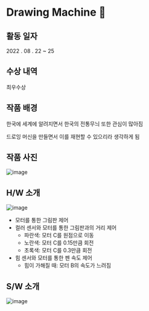 # Drawing Machine 🎨

## 활동 일자

2022 . 08 . 22 ~ 25

## 수상 내역

최우수상

## 작품 배경

한국에 세계에 알려지면서 한국의 전통무늬 또한 관심이 많아짐

드로잉 머신을 만들면서 이를 재현할 수 있으리라 생각하게 됨

## 작품 사진
![image](https://user-images.githubusercontent.com/103805620/187031261-9b067392-e3c2-45be-8649-24359baacbd6.png)


## H/W 소개

![image](https://user-images.githubusercontent.com/103805620/187030917-1c49bb49-8822-4cc7-9062-5449d7e881ca.png)

- 모터를 통한 그림판 제어
- 컬러 센서와 모터를 통한 그림판과의 거리 제어
    - 파란색: 모터 C를 원점으로 이동
    - 노란색: 모터 C를 0.15만큼 회전
    - 초록색: 모터 C를 0.3만큼 회전
- 힘 센서와 모터를 통한 펜 속도 제어
    - 힘이 가해질 때: 모터 B의 속도가 느려짐

## S/W 소개

![image](https://user-images.githubusercontent.com/103805620/187030936-2136c548-f1b4-435b-8249-6f8fa619642a.png)